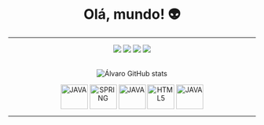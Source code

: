  <div align="center">
  <h1>Olá, mundo! 👽</h1>
  </div>

  ____________
<div align="center" style="display: inline_block">
  <a href = "asgafdev@gmail.com"><img src="https://img.shields.io/badge/-Gmail-%23333?style=for-the-badge&logo=gmail&logoColor=white" target="_blank"></a>
  <a href="https://www.linkedin.com/in/álvaro-simões" target="_blank"><img src="https://img.shields.io/badge/-LinkedIn-%230077B5?style=for-the-badge&logo=linkedin&logoColor=white" target="_blank"></a>
  <a href="https://instagram.com/alvarofillho" target="_blank"><img src="https://img.shields.io/badge/-Instagram-%23E4405F?style=for-the-badge&logo=instagram&logoColor=white" target="_blank"></a>
 	<a href="https://www.twitch.tv/alvarofillho" target="_blank"><img src="https://img.shields.io/badge/Twitch-9146FF?style=for-the-badge&logo=twitch&logoColor=white" target="_blank"></a> 

</div><br>


<div align="center" style="display: inline_block">
                                
 ![Álvaro GitHub stats](https://github-readme-stats.vercel.app/api?username=alvarosfilho&show_icons=true&theme=synthwave)

  <img align="center" alt="JAVA" height="50" width="55"  src="https://cdn.jsdelivr.net/gh/devicons/devicon/icons/java/java-original.svg"> 
  <img align="center" alt="SPRING" height="50" width="55"  src="https://cdn.jsdelivr.net/gh/devicons/devicon/icons/spring/spring-original-wordmark.svg" />
  <img align="center" alt="JAVA" height="50" width="55"  src="https://cdn.jsdelivr.net/gh/devicons/devicon/icons/mysql/mysql-original-wordmark.svg" />
  <img align="center" alt="HTML5" height="50" width="55" src="https://cdn.jsdelivr.net/gh/devicons/devicon/icons/html5/html5-original.svg">
  <img align="center" alt="JAVA" height="50" width="55"  src="https://cdn.jsdelivr.net/gh/devicons/devicon/icons/css3/css3-original.svg" /> 
  
  
   ____
</div>



